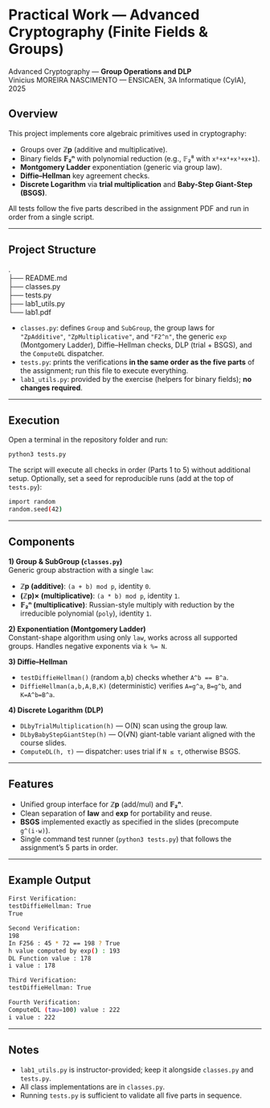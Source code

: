 # Practical Work — Advanced Cryptography (Finite Fields & Groups)

Advanced Cryptography — **Group Operations and DLP**  <br>
Vinicius MOREIRA NASCIMENTO — ENSICAEN, 3A Informatique (CyIA), 2025

## Overview
This project implements core algebraic primitives used in cryptography:
- Groups over **ℤp** (additive and multiplicative).
- Binary fields **𝔽₂ⁿ** with polynomial reduction (e.g., 𝔽₂⁸ with `x⁸+x⁴+x³+x+1`).
- **Montgomery Ladder** exponentiation (generic via group law).
- **Diffie–Hellman** key agreement checks.
- **Discrete Logarithm** via **trial multiplication** and **Baby-Step Giant-Step (BSGS)**.

All tests follow the five parts described in the assignment PDF and run in order from a single script.

---

## Project Structure
. <br>
├── README.md <br>
├── classes.py <br>
├── tests.py <br>
├── lab1_utils.py  <br>
└── lab1.pdf <br>

- `classes.py`: defines `Group` and `SubGroup`, the group laws for `"ZpAdditive"`, `"ZpMultiplicative"`, and `"F2^n"`, the generic `exp` (Montgomery Ladder), Diffie–Hellman checks, DLP (trial + BSGS), and the `ComputeDL` dispatcher.
- `tests.py`: prints the verifications **in the same order as the five parts** of the assignment; run this file to execute everything.
- `lab1_utils.py`: provided by the exercise (helpers for binary fields); **no changes required**.

---

## Execution
Open a terminal in the repository folder and run:
```bash
python3 tests.py
```

The script will execute all checks in order (Parts 1 to 5) without additional setup. Optionally, set a seed for reproducible runs (add at the top of `tests.py`):
```bash
import random
random.seed(42)
```

---

## Components

**1) Group & SubGroup (`classes.py`)**  
Generic group abstraction with a single `law`:
- **ℤp (additive)**: `(a + b) mod p`, identity `0`.
- **(ℤp)× (multiplicative)**: `(a * b) mod p`, identity `1`.
- **𝔽₂ⁿ (multiplicative)**: Russian-style multiply with reduction by the irreducible polynomial (`poly`), identity `1`.

**2) Exponentiation (Montgomery Ladder)**  
Constant-shape algorithm using only `law`, works across all supported groups. Handles negative exponents via `k %= N`.

**3) Diffie–Hellman**  
- `testDiffieHellman()` (random a,b) checks whether `A^b == B^a`.
- `DiffieHellman(a,b,A,B,K)` (deterministic) verifies `A=g^a`, `B=g^b`, and `K=A^b=B^a`.

**4) Discrete Logarithm (DLP)**  
- `DLbyTrialMultiplication(h)` — O(N) scan using the group law.
- `DLbyBabyStepGiantStep(h)` — O(√N) giant-table variant aligned with the course slides.
- `ComputeDL(h, τ)` — dispatcher: uses trial if `N ≤ τ`, otherwise BSGS.

---

## Features

- Unified group interface for **ℤp** (add/mul) and **𝔽₂ⁿ**.
- Clean separation of **law** and **exp** for portability and reuse.
- **BSGS** implemented exactly as specified in the slides (precompute `g^(i·w)`).
- Single command test runner (`python3 tests.py`) that follows the assignment’s 5 parts in order.

---

## Example Output
```bash
First Verification:
testDiffieHellman: True
True

Second Verification:
198
In F256 : 45 * 72 == 198 ? True
h value computed by exp() : 193
DL Function value : 178
i value : 178

Third Verification:
testDiffieHellman: True

Fourth Verification:
ComputeDL (tau=100) value : 222
i value : 222
```
---

## Notes

- `lab1_utils.py` is instructor-provided; keep it alongside `classes.py` and `tests.py`.
- All class implementations are in `classes.py`.
- Running `tests.py` is sufficient to validate all five parts in sequence.